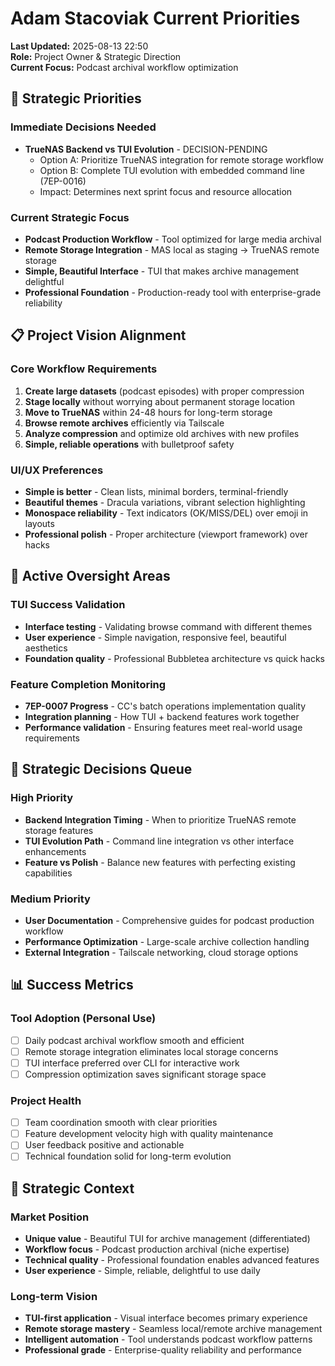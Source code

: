 # Adam Stacoviak Current Priorities

**Last Updated:** 2025-08-13 22:50  
**Role:** Project Owner & Strategic Direction  
**Current Focus:** Podcast archival workflow optimization

## 🎯 Strategic Priorities

### Immediate Decisions Needed
- **TrueNAS Backend vs TUI Evolution** - DECISION-PENDING
  - Option A: Prioritize TrueNAS integration for remote storage workflow
  - Option B: Complete TUI evolution with embedded command line (7EP-0016)
  - Impact: Determines next sprint focus and resource allocation

### Current Strategic Focus
- **Podcast Production Workflow** - Tool optimized for large media archival
- **Remote Storage Integration** - MAS local as staging → TrueNAS remote storage
- **Simple, Beautiful Interface** - TUI that makes archive management delightful
- **Professional Foundation** - Production-ready tool with enterprise-grade reliability

## 📋 Project Vision Alignment

### Core Workflow Requirements
1. **Create large datasets** (podcast episodes) with proper compression
2. **Stage locally** without worrying about permanent storage location
3. **Move to TrueNAS** within 24-48 hours for long-term storage
4. **Browse remote archives** efficiently via Tailscale
5. **Analyze compression** and optimize old archives with new profiles
6. **Simple, reliable operations** with bulletproof safety

### UI/UX Preferences
- **Simple is better** - Clean lists, minimal borders, terminal-friendly
- **Beautiful themes** - Dracula variations, vibrant selection highlighting
- **Monospace reliability** - Text indicators (OK/MISS/DEL) over emoji in layouts
- **Professional polish** - Proper architecture (viewport framework) over hacks

## 🔄 Active Oversight Areas

### TUI Success Validation
- **Interface testing** - Validating browse command with different themes
- **User experience** - Simple navigation, responsive feel, beautiful aesthetics
- **Foundation quality** - Professional Bubbletea architecture vs quick hacks

### Feature Completion Monitoring  
- **7EP-0007 Progress** - CC's batch operations implementation quality
- **Integration planning** - How TUI + backend features work together
- **Performance validation** - Ensuring features meet real-world usage requirements

## 🎯 Strategic Decisions Queue

### High Priority
- **Backend Integration Timing** - When to prioritize TrueNAS remote storage features
- **TUI Evolution Path** - Command line integration vs other interface enhancements
- **Feature vs Polish** - Balance new features with perfecting existing capabilities

### Medium Priority  
- **User Documentation** - Comprehensive guides for podcast production workflow
- **Performance Optimization** - Large-scale archive collection handling
- **External Integration** - Tailscale networking, cloud storage options

## 📊 Success Metrics

### Tool Adoption (Personal Use)
- [ ] Daily podcast archival workflow smooth and efficient
- [ ] Remote storage integration eliminates local storage concerns
- [ ] TUI interface preferred over CLI for interactive work
- [ ] Compression optimization saves significant storage space

### Project Health
- [ ] Team coordination smooth with clear priorities
- [ ] Feature development velocity high with quality maintenance
- [ ] User feedback positive and actionable
- [ ] Technical foundation solid for long-term evolution

## 💭 Strategic Context

### Market Position
- **Unique value** - Beautiful TUI for archive management (differentiated)
- **Workflow focus** - Podcast production archival (niche expertise)
- **Technical quality** - Professional foundation enables advanced features
- **User experience** - Simple, reliable, delightful to use daily

### Long-term Vision  
- **TUI-first application** - Visual interface becomes primary experience
- **Remote storage mastery** - Seamless local/remote archive management
- **Intelligent automation** - Tool understands podcast workflow patterns
- **Professional grade** - Enterprise-quality reliability and performance
